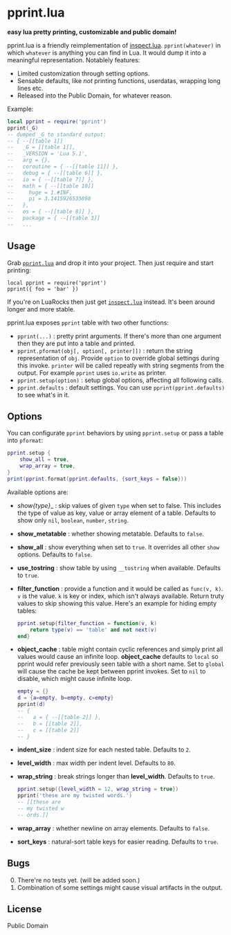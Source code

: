 # pprint.lua

__easy lua pretty printing, customizable and public domain!__

pprint.lua is a friendly reimplementation of [inspect.lua][1]. `pprint(whatever)` in which `whatever` is anything you can find in Lua. It would dump it into a meaningful representation. Notablely features:

* Limited customization through setting options.
* Sensable defaults, like _not_ printing functions, userdatas, wrapping long lines etc.
* Released into the Public Domain, for whatever reason.

Example:

```lua
local pprint = require('pprint')
pprint(_G)
-- dumped _G to standard output:
-- { --[[table 1]]
--   _G = [[table 1]],
--   _VERSION = 'Lua 5.1',
--   arg = {},
--   coroutine = { --[[table 11]] },
--   debug = { --[[table 6]] },
--   io = { --[[table 7]] },
--   math = { --[[table 10]]
--     huge = 1.#INF,
--     pi = 3.1415926535898
--   },
--   os = { --[[table 8]] },
--   package = { --[[table 3]]
--   ...
```


## Usage

Grab [`pprint.lua`](https://raw.github.com/jagt/pprint.lua/master/pprint.lua) and drop it into your project. Then just require and start printing:

    local pprint = require('pprint')
    pprint({ foo = 'bar' })

If you're on LuaRocks then just get [`inspect.lua`][1] instead. It's been around longer and more stable.

pprint.lua exposes `pprint` table with two other functions:

* `pprint(...)` : pretty print arguments. If there's more than one argument then they are put into a table and printed.
* `pprint.pformat(obj[, option[, printer]])` : return the string representation of `obj`. Provide `option` to override global settings during this invoke. `printer` will be called repeatly with string segments from the output. For example `pprint` uses `io.write` as printer.
* `pprint.setup(option)` : setup global options, affecting all following calls.
* `pprint.defaults` : default settings. You can use `pprint(pprint.defaults)` to see what's in it.

## Options

You can configurate `pprint` behaviors by using `pprint.setup` or pass a table into `pformat`:

```lua
pprint.setup {
    show_all = true,
    wrap_array = true,
}
print(pprint.format(pprint.defaults, {sort_keys = false}))
```

Available options are:

* __show_{type}__ : skip values of given `type` when set to false. This includes the type of value as key, value or array element of a table. Defaults to show only `nil`, `boolean`, `number`, `string`.
* __show_metatable__ : whether showing metatable. Defaults to `false`.
* __show_all__ : show everything when set to `true`. It overrides all other `show` options. Defaults to `false`.
* __use_tostring__ : show table by using `__tostring` when available. Defaults to `true`.
* __filter_function__ : provide a function and it would be called as `func(v, k)`. `v` is the value. `k` is key or index, which isn't always available. Return truty values to skip showing this value. Here's an example for hiding empty tables:

    ```lua
    pprint.setup{filter_function = function(v, k)
        return type(v) == 'table' and not next(v)
    end}
    ```

* __object_cache__ : table might contain cyclic references and simply print all values would cause an infinite loop. __object_cache__ defaults to `local` so pprint would refer previously seen table with a short name. Set to `global` will cause the cache be kept between pprint invokes. Set to `nil` to disable, which might cause infinite loop.

    ```lua
    empty = {}
    d = {a=empty, b=empty, c=empty}
    pprint(d)
    -- {
    --   a = { --[[table 2]] },
    --   b = [[table 2]],
    --   c = [[table 2]]
    -- }
    ```

* __indent_size__ : indent size for each nested table. Defaults to `2`.
* __level_width__ : max width per indent level. Defaults to `80`.
* __wrap_string__ : break strings longer than __level_width__. Defaults to `true`.
    
    ```lua
    pprint.setup({level_width = 12, wrap_string = true})
    pprint('these are my twisted words.')
    -- [[these are
    -- my twisted w
    -- ords.]]
    ```

* __wrap_array__ : whether newline on array elements. Defaults to `false`.
* __sort_keys__ : natural-sort table keys for easier reading. Defaults to `true`.

## Bugs

0. There're no tests yet. (will be added soon.)
1. Combination of some settings might cause visual artifacts in the output.

## License

Public Domain

[1]:https://github.com/kikito/inspect.lua "inspect.lua"

